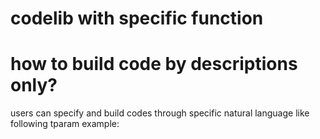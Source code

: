 
# codelib with specific function

# how to build code by descriptions only?
users can specify and build codes through specific natural language like following tparam example: